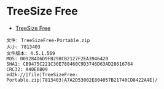 # TreeSize Free

- [TreeSize Free](https://www.jam-software.com/treesize_free)

```
文件: TreeSizeFree-Portable.zip
大小: 7813403
文件版本: 4.5.1.569
MD5: 009284D6D9FB298CB2127F2EA3946420
SHA1: CB9475C221C30E788460C9D3746D63AD28616764
CRC32: A40E6B09
ed2k://|file|TreeSizeFree-Portable.zip|7813403|A7A2D53002E804057B21740CD8422A4E|/
```

